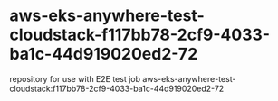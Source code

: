 # aws-eks-anywhere-test-cloudstack-f117bb78-2cf9-4033-ba1c-44d919020ed2-72
repository for use with E2E test job aws-eks-anywhere-test-cloudstack:f117bb78-2cf9-4033-ba1c-44d919020ed2-72
